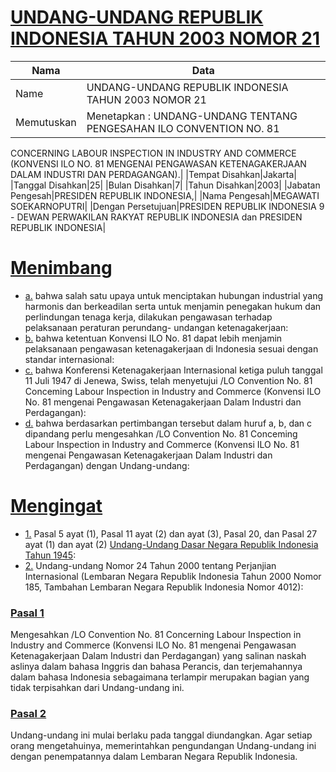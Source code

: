 # [UNDANG-UNDANG REPUBLIK INDONESIA TAHUN 2003 NOMOR 21](http://example.org/legal/document/uu/2003/21)

| Nama | Data |
| ------ | ----- |
|Name|UNDANG-UNDANG REPUBLIK INDONESIA TAHUN 2003 NOMOR 21|
|Memutuskan|Menetapkan : UNDANG-UNDANG TENTANG PENGESAHAN ILO CONVENTION NO. 81
CONCERNING LABOUR INSPECTION IN INDUSTRY AND COMMERCE (KONVENSI
ILO NO. 81 MENGENAI PENGAWASAN KETENAGAKERJAAN DALAM INDUSTRI DAN
PERDAGANGAN).|
|Tempat Disahkan|Jakarta|
|Tanggal Disahkan|25|
|Bulan Disahkan|7|
|Tahun Disahkan|2003|
|Jabatan Pengesah|PRESIDEN REPUBLIK INDONESIA,|
|Nama Pengesah|MEGAWATI SOEKARNOPUTRI|
|Dengan Persetujuan|PRESIDEN
REPUBLIK INDONESIA
9 -
DEWAN PERWAKILAN RAKYAT REPUBLIK INDONESIA
dan
PRESIDEN REPUBLIK INDONESIA|
# [Menimbang](http://example.org/legal/document/uu/2003/21/menimbang)

* [a.](http://example.org/legal/document/uu/2003/21/menimbang/point/a) bahwa salah satu upaya untuk menciptakan hubungan industrial yang harmonis dan berkeadilan serta untuk menjamin penegakan hukum dan perlindungan tenaga kerja, dilakukan pengawasan terhadap pelaksanaan peraturan perundang- undangan ketenagakerjaan:
* [b.](http://example.org/legal/document/uu/2003/21/menimbang/point/b) bahwa ketentuan Konvensi ILO No. 81 dapat lebih menjamin pelaksanaan pengawasan ketenagakerjaan di Indonesia sesuai dengan standar internasional:
* [c.](http://example.org/legal/document/uu/2003/21/menimbang/point/c) bahwa Konferensi Ketenagakerjaan Internasional ketiga puluh tanggal 11 Juli 1947 di Jenewa, Swiss, telah menyetujui /LO Convention No. 81 Conceming Labour Inspection in Industry and Commerce (Konvensi ILO No. 81 mengenai Pengawasan Ketenagakerjaan Dalam Industri dan Perdagangan):
* [d.](http://example.org/legal/document/uu/2003/21/menimbang/point/d) bahwa berdasarkan pertimbangan tersebut dalam huruf a, b, dan c dipandang perlu mengesahkan /LO Convention No. 81 Conceming Labour Inspection in Industry and Commerce (Konvensi ILO No. 81 mengenai Pengawasan Ketenagakerjaan Dalam Industri dan Perdagangan) dengan Undang-undang:
# [Mengingat](http://example.org/legal/document/uu/2003/21/mengingat)

* [1.](http://example.org/legal/document/uu/2003/21/mengingat/point/0001) Pasal 5 ayat (1), Pasal 11 ayat (2) dan ayat (3), Pasal 20, dan Pasal 27 ayat (1) dan ayat (2) [Undang-Undang Dasar Negara Republik Indonesia Tahun 1945](http://example.org/legal/document/uu):
* [2.](http://example.org/legal/document/uu/2003/21/mengingat/point/0002) Undang-undang Nomor 24 Tahun 2000 tentang Perjanjian Internasional (Lembaran Negara Republik Indonesia Tahun 2000 Nomor 185, Tambahan Lembaran Negara Republik Indonesia Nomor 4012):

### [Pasal 1](http://example.org/legal/document/uu/2003/21/pasal/0001)
Mengesahkan /LO Convention No. 81 Concerning Labour Inspection in Industry and Commerce (Konvensi ILO No. 81 mengenai Pengawasan Ketenagakerjaan Dalam Industri dan Perdagangan) yang salinan naskah aslinya dalam bahasa Inggris dan bahasa Perancis, dan terjemahannya dalam bahasa Indonesia sebagaimana terlampir merupakan bagian yang tidak terpisahkan dari Undang-undang ini.


### [Pasal 2](http://example.org/legal/document/uu/2003/21/pasal/0002)
Undang-undang ini mulai berlaku pada tanggal diundangkan. Agar setiap orang mengetahuinya, memerintahkan pengundangan Undang-undang ini dengan penempatannya dalam Lembaran Negara Republik Indonesia.
